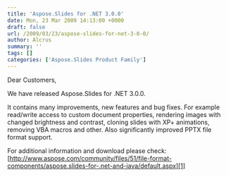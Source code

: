 ```yaml
---
title: 'Aspose.Slides for .NET 3.0.0'
date: Mon, 23 Mar 2009 14:13:00 +0000
draft: false
url: /2009/03/23/aspose-slides-for-net-3-0-0/
author: Alcrus
summary: ''
tags: []
categories: ['Aspose.Slides Product Family']
---
```


Dear Customers,  
  
We have released Aspose.Slides for .NET 3.0.0.  
  
It contains many improvements, new features and bug fixes. For example read/write access to custom document properties, rendering images with changed brightness and contrast, cloning slides with XP+ animations, removing VBA macros and other. Also significantly improved PPTX file format support.  
  
For additional information and download please check:  
[http://www.aspose.com/community/files/51/file-format-components/aspose.slides-for-.net-and-java/default.aspx][1]




[1]: http://www.aspose.com/community/files/51/file-format-components/aspose.slides-for-.net-and-java/default.aspx





